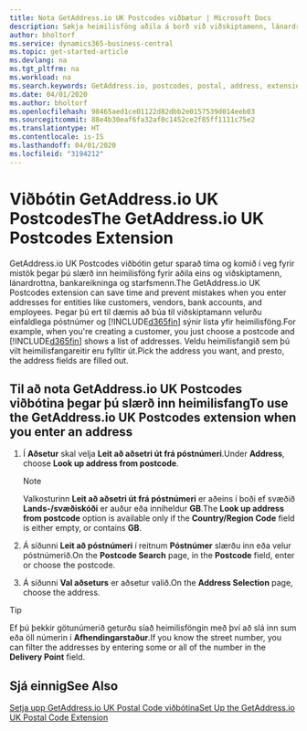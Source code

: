 ```yaml
---
title: Nota GetAddress.io UK Postcodes viðbætur | Microsoft Docs
description: Sækja heimilisföng aðila á borð við viðskiptamenn, lánardrottna, starfsmann og bankastofnanir í Bretlandi með GetAddress.io þjónustunni.
author: bholtorf
ms.service: dynamics365-business-central
ms.topic: get-started-article
ms.devlang: na
ms.tgt_pltfrm: na
ms.workload: na
ms.search.keywords: GetAddress.io, postcodes, postal, address, extension
ms.date: 04/01/2020
ms.author: bholtorf
ms.openlocfilehash: 98465aed1ce01122d82dbb2e0157539d014eeb03
ms.sourcegitcommit: 88e4b30eaf6fa32af0c1452ce2f85ff1111c75e2
ms.translationtype: HT
ms.contentlocale: is-IS
ms.lasthandoff: 04/01/2020
ms.locfileid: "3194212"
---
```

# <a name="the-getaddressio-uk-postcodes-extension"></a><span data-ttu-id="0ac77-103">Viðbótin GetAddress.io UK Postcodes</span><span class="sxs-lookup"><span data-stu-id="0ac77-103">The GetAddress.io UK Postcodes Extension</span></span>
<span data-ttu-id="0ac77-104">GetAddress.io UK Postcodes viðbótin getur sparað tíma og komið í veg fyrir mistök þegar þú slærð inn heimilisföng fyrir aðila eins og viðskiptamenn, lánardrottna, bankareikninga og starfsmenn.</span><span class="sxs-lookup"><span data-stu-id="0ac77-104">The GetAddress.io UK Postcodes extension can save time and prevent mistakes when you enter addresses for entities like customers, vendors, bank accounts, and employees.</span></span> <span data-ttu-id="0ac77-105">Þegar þú ert til dæmis að búa til viðskiptamann velurðu einfaldlega póstnúmer og [!INCLUDE[d365fin](includes/d365fin_md.md)] sýnir lista yfir heimilisföng.</span><span class="sxs-lookup"><span data-stu-id="0ac77-105">For example, when you're creating a customer, you just choose a postcode and [!INCLUDE[d365fin](includes/d365fin_md.md)] shows a list of addresses.</span></span> <span data-ttu-id="0ac77-106">Veldu heimilisfangið sem þú vilt heimilisfangareitir eru fylltir út.</span><span class="sxs-lookup"><span data-stu-id="0ac77-106">Pick the address you want, and presto, the address fields are filled out.</span></span>  

## <a name="to-use-the-getaddressio-uk-postcodes-extension-when-you-enter-an-address"></a><span data-ttu-id="0ac77-107">Til að nota GetAddress.io UK Postcodes viðbótina þegar þú slærð inn heimilisfang</span><span class="sxs-lookup"><span data-stu-id="0ac77-107">To use the GetAddress.io UK Postcodes extension when you enter an address</span></span>
1. <span data-ttu-id="0ac77-108">Í **Aðsetur** skal velja **Leit að aðsetri út frá póstnúmeri**.</span><span class="sxs-lookup"><span data-stu-id="0ac77-108">Under **Address**, choose **Look up address from postcode**.</span></span>  

    > [!NOTE]  
    >   <span data-ttu-id="0ac77-109">Valkosturinn **Leit að aðsetri út frá póstnúmeri** er aðeins í boði ef svæðið **Lands-/svæðiskóði** er auður eða inniheldur **GB**.</span><span class="sxs-lookup"><span data-stu-id="0ac77-109">The **Look up address from postcode** option is available only if the **Country/Region Code** field is either empty, or contains **GB**.</span></span>
2. <span data-ttu-id="0ac77-110">Á síðunni **Leit að póstnúmeri** í reitnum **Póstnúmer** slærðu inn eða velur póstnúmerið.</span><span class="sxs-lookup"><span data-stu-id="0ac77-110">On the **Postcode Search** page, in the **Postcode** field, enter or choose the postcode.</span></span>  
3. <span data-ttu-id="0ac77-111">Á síðunni **Val aðseturs** er aðsetur valið.</span><span class="sxs-lookup"><span data-stu-id="0ac77-111">On the **Address Selection** page, choose the address.</span></span>  

> [!TIP]  
>   <span data-ttu-id="0ac77-112">Ef þú þekkir götunúmerið geturðu síað heimilisföngin með því að slá inn sum eða öll númerin í **Afhendingarstaður**.</span><span class="sxs-lookup"><span data-stu-id="0ac77-112">If you know the street number, you can filter the addresses by entering some or all of the number in the **Delivery Point** field.</span></span>


## <a name="see-also"></a><span data-ttu-id="0ac77-113">Sjá einnig</span><span class="sxs-lookup"><span data-stu-id="0ac77-113">See Also</span></span>
[<span data-ttu-id="0ac77-114">Setja upp GetAddress.io UK Postal Code viðbótina</span><span class="sxs-lookup"><span data-stu-id="0ac77-114">Set Up the GetAddress.io UK Postal Code Extension</span></span>](LocalFunctionality/UnitedKingdom/uk-setup-postal-code-service.md)

